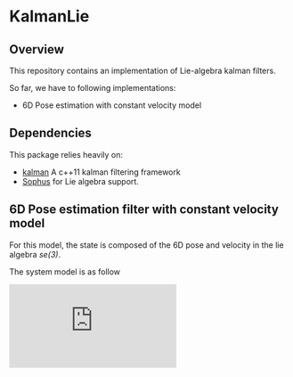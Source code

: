 KalmanLie
=========

Overview
--------

This repository contains an implementation of Lie-algebra kalman filters.

So far, we have to following implementations:
- 6D Pose estimation with constant velocity model

Dependencies
------------

This package relies heavily on:
- [kalman](ihttps://github.com/mherb/kalman) A c++11 kalman filtering framework
- [Sophus](https://github.com/strasdat/Sophus) for Lie algebra support.


6D Pose estimation filter with constant velocity model
--------------

For this model, the state is composed of the 6D pose and velocity in the lie algebra *se(3)*.

The system model is as follow

![System Model Equation](https://latex.codecogs.com/png.latex?%5Cmathbf%7Bs%7D%20%3D%20%5B%5Cmathbf%7Bx%7D%20%2C%20%5Cmathbf%7B%5Cdot%7Bx%7D%7D%5D%5C%5C%20%5Cmathbf%7Bx%7D_%7Bk&plus;1%7D%20%3D%20log%28e%5E%7B%5Cmathbf%7Bx_k%7D%7D%20*%20e%5E%7B%5Cdot%7B%5Cmathbf%7Bx_k%7D%7D*dt%7D%29%5C%5C%20%5Cmathbf%7B%5Cdot%7Bx%7D_%7Bk&plus;1%7D%7D%20%3D%20%5Cmathbf%7B%5Cdot%7Bx%7D_%7Bk%7D%7D)

